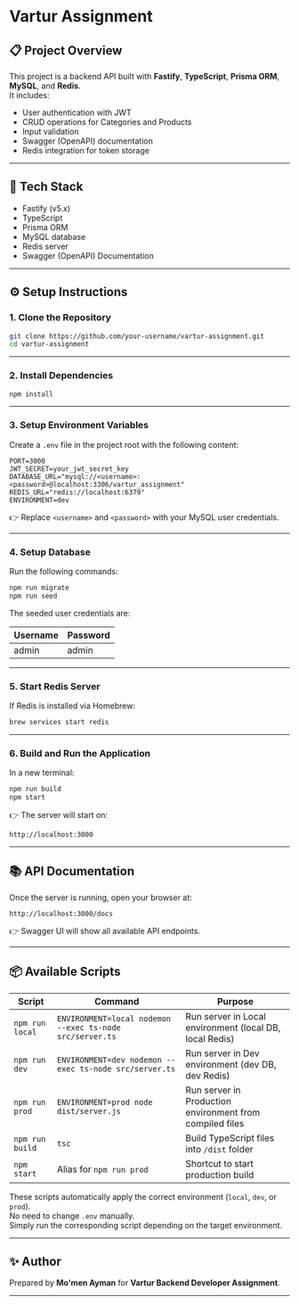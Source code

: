 # Vartur Assignment

## 📋 Project Overview

This project is a backend API built with **Fastify**, **TypeScript**, **Prisma ORM**, **MySQL**, and **Redis**.  
It includes:

- User authentication with JWT
- CRUD operations for Categories and Products
- Input validation
- Swagger (OpenAPI) documentation
- Redis integration for token storage

---

## 🚀 Tech Stack

- Fastify (v5.x)
- TypeScript
- Prisma ORM
- MySQL database
- Redis server
- Swagger (OpenAPI) Documentation

---

## ⚙️ Setup Instructions

### 1. Clone the Repository

```bash
git clone https://github.com/your-username/vartur-assignment.git
cd vartur-assignment
```

---

### 2. Install Dependencies

```bash
npm install
```

---

### 3. Setup Environment Variables

Create a `.env` file in the project root with the following content:

```env
PORT=3000
JWT_SECRET=your_jwt_secret_key
DATABASE_URL="mysql://<username>:<password>@localhost:3306/vartur_assignment"
REDIS_URL="redis://localhost:6379"
ENVIRONMENT=dev
```

👉 Replace `<username>` and `<password>` with your MySQL user credentials.

---

### 4. Setup Database

Run the following commands:

```bash
npm run migrate
npm run seed
```

The seeded user credentials are:

| Username | Password |
| -------- | -------- |
| admin    | admin    |

---

### 5. Start Redis Server

If Redis is installed via Homebrew:

```bash
brew services start redis
```

---

### 6. Build and Run the Application

In a new terminal:

```bash
npm run build
npm start
```

👉 The server will start on:

```
http://localhost:3000
```

---

## 📚 API Documentation

Once the server is running, open your browser at:

```
http://localhost:3000/docs
```

👉 Swagger UI will show all available API endpoints.

---

## 📦 Available Scripts

| Script          | Command                                                  | Purpose                                                  |
| --------------- | -------------------------------------------------------- | -------------------------------------------------------- |
| `npm run local` | `ENVIRONMENT=local nodemon --exec ts-node src/server.ts` | Run server in Local environment (local DB, local Redis)  |
| `npm run dev`   | `ENVIRONMENT=dev nodemon --exec ts-node src/server.ts`   | Run server in Dev environment (dev DB, dev Redis)        |
| `npm run prod`  | `ENVIRONMENT=prod node dist/server.js`                   | Run server in Production environment from compiled files |
| `npm run build` | `tsc`                                                    | Build TypeScript files into `/dist` folder               |
| `npm start`     | Alias for `npm run prod`                                 | Shortcut to start production build                       |

These scripts automatically apply the correct environment (`local`, `dev`, or `prod`).  
No need to change `.env` manually.  
Simply run the corresponding script depending on the target environment.

---

## ✨ Author

Prepared by **Mo'men Ayman** for **Vartur Backend Developer Assignment**.

---
